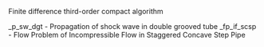 Finite difference third-order compact algorithm

_p_sw_dgt - Propagation of shock wave in double grooved tube
_fp_if_scsp - Flow Problem of Incompressible Flow in Staggered Concave Step Pipe